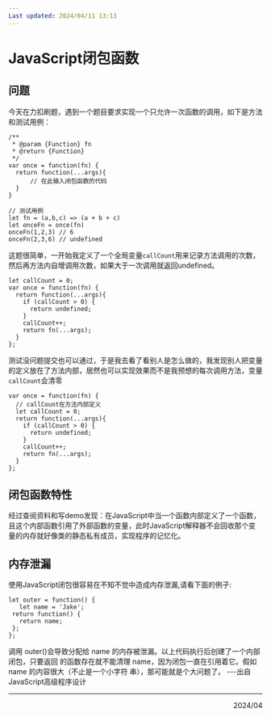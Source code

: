```yaml
---
Last updated: 2024/04/11 13:13
---
```

# JavaScript闭包函数
## 问题
今天在力扣刷题，遇到一个题目要求实现一个只允许一次函数的调用，如下是方法和测试用例：
```
/**
 * @param {Function} fn
 * @return {Function}
 */
var once = function(fn) {
  return function(...args){
      // 在此输入闭包函数的代码
  }
}

// 测试用例
let fn = (a,b,c) => (a + b + c)
let onceFn = once(fn)
onceFn(1,2,3) // 6
onceFn(2,3,6) // undefined
```
这题很简单，一开始我定义了一个全局变量`callCount`用来记录方法调用的次数，然后再方法内自增调用次数，如果大于一次调用就返回undefined。
```
let callCount = 0;
var once = function(fn) {
  return function(...args){
    if (callCount > 0) {
      return undefined;
    }
    callCount++;
    return fn(...args);
  }
};
```
测试没问题提交也可以通过，于是我去看了看别人是怎么做的，我发现别人把变量的定义放在了方法内部，居然也可以实现效果而不是我预想的每次调用方法，变量`callCount`会清零
```
var once = function(fn) {
  // callCount在方法内部定义
  let callCount = 0;
  return function(...args){
    if (callCount > 0) {
      return undefined;
    }
    callCount++;
    return fn(...args);
  }
};
```
## 闭包函数特性
经过查阅资料和写demo发现：在JavaScript中当一个函数内部定义了一个函数，且这个内部函数引用了外部函数的变量，此时JavaScript解释器不会回收那个变量的内存就好像类的静态私有成员，实现程序的记忆化。
## 内存泄漏
使用JavaScript闭包很容易在不知不觉中造成内存泄漏,请看下面的例子:
```
let outer = function() { 
   let name = 'Jake'; 
 return function() { 
   return name; 
 }; 
}; 
```
调用 outer()会导致分配给 name 的内存被泄漏。以上代码执行后创建了一个内部闭包，只要返回 的函数存在就不能清理 name，因为闭包一直在引用着它。假如 name 的内容很大（不止是一个小字符 串），那可能就是个大问题了。 ---出自JavaScript高级程序设计

---

<div align="right">2024/04</div>